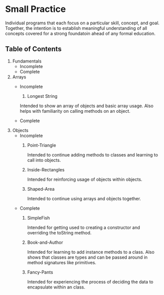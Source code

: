 # Small Practice
Individual programs that each focus on a particular skill, concept, and goal.
Together, the intention is to establish meaningful understanding of all
concepts covered for a strong foundatoin ahead of any formal education.

## Table of Contents

1. Fundamentals
    - Incomplete
    - Complete
2. Arrays
    - Incomplete
        1. Longest String


        Intended to show an array of objects and basic array usage. Also helps
        with familiarity on calling methods on an object.
    - Complete
3. Objects
    - Incomplete
        1. Point-Triangle

           Intended to continue adding methods to classes and learning to call
           into objects.
        2. Inside-Rectangles

           Intended for reinforcing usage of objects within objects.
        3. Shaped-Area

           Intended to continue using arrays and objects together.
    - Complete
        1. SimpleFish


            Intended for getting used to creating a constructor and overriding
            the toString method.
        2. Book-and-Author


            Intended for learning to add instance methods to a class. Also shows
            that classes are types and can be passed around in method signatures
            like primitives.
        3. Fancy-Pants


            Intended for experiencing the process of deciding the data to
            encapsulate within an class.

